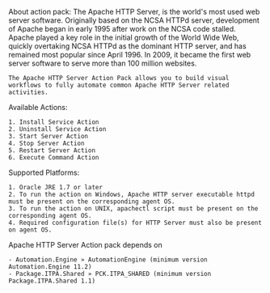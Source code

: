 About action pack:
	The Apache HTTP Server, is the world's most used web server software. Originally based on the NCSA HTTPd server, development of Apache began in early 1995 after work on the NCSA code stalled. Apache played a key role in the initial growth of the World Wide Web, quickly overtaking NCSA HTTPd as the dominant HTTP server, and has remained most popular since April 1996. In 2009, it became the first web server software to serve more than 100 million websites.

	The Apache HTTP Server Action Pack allows you to build visual workflows to fully automate common Apache HTTP Server related activities.

Available Actions:

	1. Install Service Action
	2. Uninstall Service Action
	3. Start Server Action  
	4. Stop Server Action      
	5. Restart Server Action  
	6. Execute Command Action
	
Supported Platforms:

	1. Oracle JRE 1.7 or later
	2. To run the action on Windows, Apache HTTP server executable httpd must be present on the corresponding agent OS.
	3. To run the action on UNIX, apachectl script must be present on the corresponding agent OS.
	4. Required configuration file(s) for HTTP Server must also be present on agent OS.

Apache HTTP Server Action pack depends on

	- Automation.Engine » AutomationEngine (minimum version Automation.Engine 11.2)
	- Package.ITPA.Shared » PCK.ITPA_SHARED (minimum version Package.ITPA.Shared 1.1)
